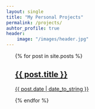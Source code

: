 ```yaml
---
layout: single
title: "My Personal Projects"
permalink: /projects/
auhtor_profile: true 
header:
	image: "/images/header.jpg"
---
```


<ul>
 	{% for post in site.posts %}
 		<a href="{{ post.url }}">
    	<h2>{{ post.title }}</h2>
   		<p>{{ post.date | date_to_string }}</p>
  		</a>
	{% endfor %}
</ul>